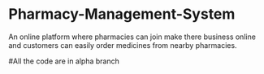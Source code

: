 # Pharmacy-Management-System
An online platform where pharmacies can join make there business online and customers can easily order medicines from nearby pharmacies.


#All the code are in alpha branch
